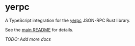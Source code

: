 # yerpc

A TypeScript integration for the [yerpc](https://github.com/deltachat/yerpc) JSON-RPC Rust library.

See the [main README](https://github.com/deltachat/yerpc/blob/main/README.md) for details.

*TODO: Add more docs*
